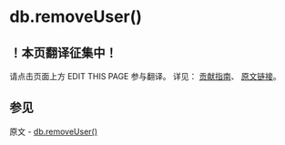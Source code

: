 # db.removeUser()

## ！本页翻译征集中！

请点击页面上方 EDIT THIS PAGE 参与翻译。
详见：
[贡献指南]( https://github.com/JinMuInfo/MongoDB-Manual-zh/blob/master/CONTRIBUTING.md )、
[原文链接](  https://docs.mongodb.com/manual/reference/method/db.removeUser/  )。

## 参见

原文 - [db.removeUser()]( https://docs.mongodb.com/manual/reference/method/db.removeUser/ )

